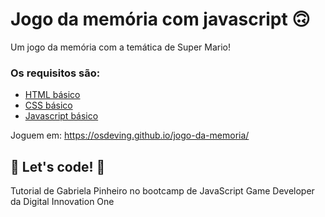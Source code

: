# Jogo da memória com javascript 🙃

Um jogo da memória com a temática de Super Mario! 

### Os requisitos são:

* [HTML básico](https://www.w3schools.com/html/)
* [CSS básico](https://developer.mozilla.org/pt-BR/docs/Web/CSS)
* [Javascript básico](https://developer.mozilla.org/pt-BR/docs/Web/JavaScript)
 
Joguem em: https://osdeving.github.io/jogo-da-memoria/
## 🚀 Let's code! 🚀

Tutorial de Gabriela Pinheiro no bootcamp de JavaScript Game Developer da Digital Innovation One
